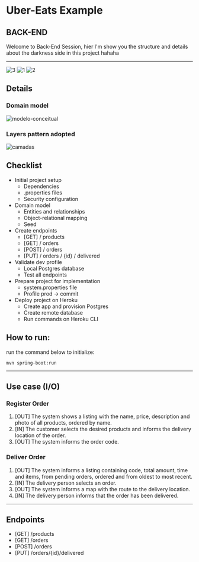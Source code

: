 # Uber-Eats Example
## BACK-END

Welcome to Back-End Session, hier I'm show you the structure and details about the darkness side in this project hahaha

-------------------------

![3](https://user-images.githubusercontent.com/59379254/103615178-e11c6800-4f08-11eb-9c72-75c64405859d.png)
![1](https://user-images.githubusercontent.com/59379254/103615180-e1b4fe80-4f08-11eb-8987-080de893bd34.png)
![2](https://user-images.githubusercontent.com/59379254/103615177-e083d180-4f08-11eb-858f-08dbecf40a29.png)

## Details
### Domain model
![modelo-conceitual](https://user-images.githubusercontent.com/59379254/103614771-242a0b80-4f08-11eb-9c73-deff3f990b48.png)

### Layers pattern adopted
![camadas](https://user-images.githubusercontent.com/59379254/103614806-3441eb00-4f08-11eb-800a-f69a21306064.png)

## Checklist
- Initial project setup
    - Dependencies
    - .properties files
    - Security configuration
- Domain model
    - Entities and relationships
    - Object-relational mapping
    - Seed
- Create endpoints
    - [GET] / products
    - [GET] / orders
    - [POST] / orders
    - [PUT] / orders / {id} / delivered
- Validate dev profile
    - Local Postgres database
    - Test all endpoints
- Prepare project for implementation
    - system.properties file
    - Profile prod -> commit
- Deploy project on Heroku
    - Create app and provision Postgres
    - Create remote database
    - Run commands on Heroku CLI
  
## How to run:
run the command below to initialize:
```
mvn spring-boot:run
```

---------------

## Use case (I/O)
### Register Order
1. [OUT] The system shows a listing with the name, price, description and photo of all products, ordered by name.
1. [IN] The customer selects the desired products and informs the delivery location of the order.
1. [OUT] The system informs the order code.

### Deliver Order
1. [OUT] The system informs a listing containing code, total amount, time and items, from pending orders, ordered and from oldest to most recent.
1. [IN] The delivery person selects an order.
1. [OUT] The system informs a map with the route to the delivery location.
1. [IN] The delivery person informs that the order has been delivered.

---------------

## Endpoints
- [GET] /products
- [GET] /orders
- [POST] /orders
- [PUT] /orders/{id}/delivered
